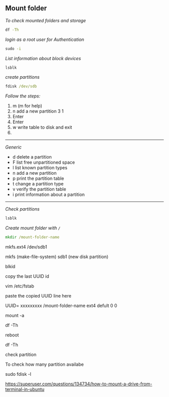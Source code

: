 ## Mount folder

_To check mounted folders and storage_

```cmd 
df -Th 
```
_login as a root user for Authentication_

```cmd
sudo -i
```
_List information about block devices_

```cmd
lsblk
```

_create partitions_

```cmd
fdisk /dev/sdb
```
_Follow the steps:_

1. m (m for help)
2. n   add a new partition
3  1
4. Enter
5. Enter
6. w write table to disk and exit
7. 
--------------------------------------------
_Generic_

-   d   delete a partition
-   F   list free unpartitioned space
-   l   list known partition types
-   n   add a new partition
-   p   print the partition table
-   t   change a partition type
-   v   verify the partition table
-   i   print information about a partition

-------------------------------------------

_Check partitions_

```cmd
lsblk
```
_Create mount folder with `/`_


```cmd
mkdir /mount-folder-name
```
mkfs.ext4 /dev/sdb1

mkfs (make-file-system)
sdb1 (new disk partition)

blkid

copy the last UUID id 

vim /etc/fstab

paste the copied UUID line here

UUID= xxxxxxxxx   /mount-folder-name  ext4   defult  0  0 

mount -a

df -Th

reboot

df -Th

check partition

To check how many partition availabe 

sudo fdisk -l



https://superuser.com/questions/134734/how-to-mount-a-drive-from-terminal-in-ubuntu
